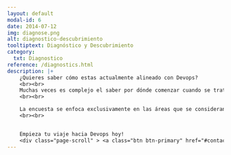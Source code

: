 ```yaml
---
layout: default
modal-id: 6
date: 2014-07-12
img: diagnose.png
alt: diagnostico-descubrimiento
tooltiptext: Diagnóstico y Descubrimiento
category:
  txt: Diagnostico
reference: /diagnostics.html
description: |+
    ¿Quieres saber cómo estas actualmente alineado con Devops?
    <br><br>
    Muchas veces es complejo el saber por dónde comenzar cuando se trata de Devops, debido a que es un tema muy amplio; mediante esta encuesta te ayudaremos a redirigir tu esfuerzo y saber por dónde comenzar.
    <br><br>

    La encuesta se enfoca exclusivamente en las áreas que se consideran pilares en Devops, tales como Integración Continua (CI), Entrega Continua (CD), Test Automatizado,etc.
    <br><br>


    Empieza tu viaje hacia Devops hoy!
    <div class="page-scroll" > <a class="btn btn-primary" href="#contact" data-dismiss="modal" data-target="#" > Contáctanos </a></div>
---
```

